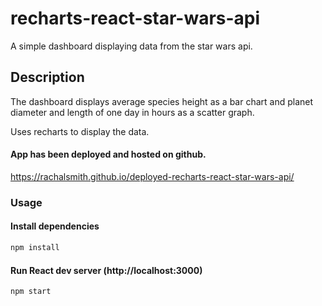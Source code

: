 # recharts-react-star-wars-api

A simple dashboard displaying data from the star wars api.  

## Description

The dashboard displays average species height as a bar chart and planet diameter and length of one day in hours as a scatter graph. 

Uses recharts to display the data. 

#### App has been deployed and hosted on github.

https://rachalsmith.github.io/deployed-recharts-react-star-wars-api/

### Usage

#### Install dependencies

```bash
npm install
```
#### Run React dev server (http://localhost:3000)

```bash
npm start
```

